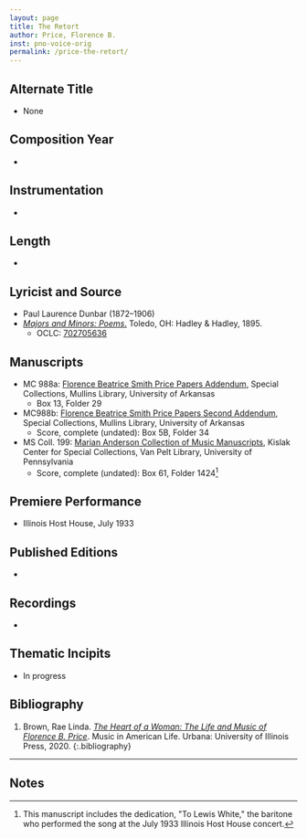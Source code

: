 ```yaml
---
layout: page
title: The Retort
author: Price, Florence B.
inst: pno-voice-orig
permalink: /price-the-retort/
---
```


## Alternate Title
- None

## Composition Year
- 

## Instrumentation
- 

## Length
- 

## Lyricist and Source
- Paul Laurence Dunbar (1872&ndash;1906)
- [*Majors and Minors: Poems*.](https://books.google.com/books?id=PvMpAAAAYAAJ) Toledo, OH: Hadley & Hadley, 1895.
    * OCLC: <a href="https://search.worldcat.org/title/702705636" target="_blank">702705636</a>

## Manuscripts
- MC 988a: <a href="https://uark.as.atlas-sys.com/repositories/2/resources/1522" target="_blank">Florence Beatrice Smith Price Papers Addendum</a>, Special Collections, Mullins Library, University of Arkansas
    * Box 13, Folder 29
- MC988b: <a href="https://uark.as.atlas-sys.com/repositories/2/resources/696/" target="_blank">Florence Beatrice Smith Price Papers Second Addendum</a>, Special Collections, Mullins Library, University of Arkansas
    * Score, complete (undated): Box 5B, Folder 34
- MS Coll. 199: <a href="https://www.library.upenn.edu/detail/collection/marian-anderson-collection" target="_blank">Marian Anderson Collection of Music Manuscripts</a>, Kislak Center for Special Collections, Van Pelt Library, University of Pennsylvania
    * Score, complete (undated): Box 61, Folder 1424[^fn1]

## Premiere Performance
- Illinois Host House, July 1933

## Published Editions
- 

## Recordings
- 

## Thematic Incipits
- In progress

## Bibliography
1. Brown, Rae Linda. <a href="https://www.worldcat.org/title/1122800180" target="_blank">*The Heart of a Woman: The Life and Music of Florence B. Price*</a>. Music in American Life. Urbana: University of Illinois Press, 2020.
{:.bibliography}

---
## Notes
[^fn1]: This manuscript includes the dedication, "To Lewis White," the baritone who performed the song at the July 1933 Illinois Host House concert.
